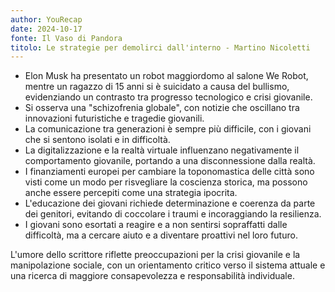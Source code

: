 ```yaml
---
author: YouRecap
date: 2024-10-17
fonte: Il Vaso di Pandora
titolo: Le strategie per demolirci dall'interno - Martino Nicoletti
---
```


- Elon Musk ha presentato un robot maggiordomo al salone We Robot, mentre un ragazzo di 15 anni si è suicidato a causa del bullismo, evidenziando un contrasto tra progresso tecnologico e crisi giovanile.
- Si osserva una "schizofrenia globale", con notizie che oscillano tra innovazioni futuristiche e tragedie giovanili.
- La comunicazione tra generazioni è sempre più difficile, con i giovani che si sentono isolati e in difficoltà.
- La digitalizzazione e la realtà virtuale influenzano negativamente il comportamento giovanile, portando a una disconnessione dalla realtà.
- I finanziamenti europei per cambiare la toponomastica delle città sono visti come un modo per risvegliare la coscienza storica, ma possono anche essere percepiti come una strategia ipocrita.
- L'educazione dei giovani richiede determinazione e coerenza da parte dei genitori, evitando di coccolare i traumi e incoraggiando la resilienza.
- I giovani sono esortati a reagire e a non sentirsi sopraffatti dalle difficoltà, ma a cercare aiuto e a diventare proattivi nel loro futuro.

L'umore dello scrittore riflette preoccupazioni per la crisi giovanile e la manipolazione sociale, con un orientamento critico verso il sistema attuale e una ricerca di maggiore consapevolezza e responsabilità individuale.

